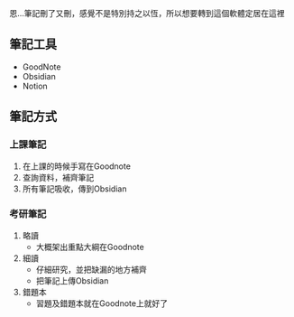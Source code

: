 恩...筆記刪了又刪，感覺不是特別持之以恆，所以想要轉到這個軟體定居在這裡

## 筆記工具
- GoodNote
- Obsidian
- Notion


## 筆記方式
### 上課筆記
1. 在上課的時候手寫在Goodnote
2. 查詢資料，補齊筆記
3. 所有筆記吸收，傳到Obsidian

### 考研筆記
1. 略讀
	- 大概架出重點大綱在Goodnote
2. 細讀
	- 仔細研究，並把缺漏的地方補齊
	- 把筆記上傳Obsidian
3. 錯題本
	- 習題及錯題本就在Goodnote上就好了
